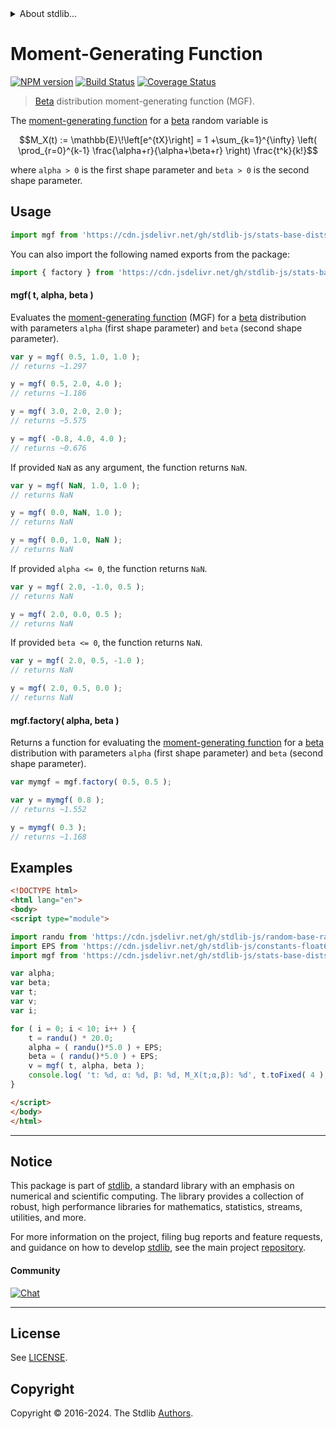 <!--

@license Apache-2.0

Copyright (c) 2018 The Stdlib Authors.

Licensed under the Apache License, Version 2.0 (the "License");
you may not use this file except in compliance with the License.
You may obtain a copy of the License at

   http://www.apache.org/licenses/LICENSE-2.0

Unless required by applicable law or agreed to in writing, software
distributed under the License is distributed on an "AS IS" BASIS,
WITHOUT WARRANTIES OR CONDITIONS OF ANY KIND, either express or implied.
See the License for the specific language governing permissions and
limitations under the License.

-->


<details>
  <summary>
    About stdlib...
  </summary>
  <p>We believe in a future in which the web is a preferred environment for numerical computation. To help realize this future, we've built stdlib. stdlib is a standard library, with an emphasis on numerical and scientific computation, written in JavaScript (and C) for execution in browsers and in Node.js.</p>
  <p>The library is fully decomposable, being architected in such a way that you can swap out and mix and match APIs and functionality to cater to your exact preferences and use cases.</p>
  <p>When you use stdlib, you can be absolutely certain that you are using the most thorough, rigorous, well-written, studied, documented, tested, measured, and high-quality code out there.</p>
  <p>To join us in bringing numerical computing to the web, get started by checking us out on <a href="https://github.com/stdlib-js/stdlib">GitHub</a>, and please consider <a href="https://opencollective.com/stdlib">financially supporting stdlib</a>. We greatly appreciate your continued support!</p>
</details>

# Moment-Generating Function

[![NPM version][npm-image]][npm-url] [![Build Status][test-image]][test-url] [![Coverage Status][coverage-image]][coverage-url] <!-- [![dependencies][dependencies-image]][dependencies-url] -->

> [Beta][beta-distribution] distribution moment-generating function (MGF).

<!-- Section to include introductory text. Make sure to keep an empty line after the intro `section` element and another before the `/section` close. -->

<section class="intro">

The [moment-generating function][mgf] for a [beta][beta-distribution] random variable is

<!-- <equation class="equation" label="eq:beta_beta_mgf" align="center" raw="M_X(t) := \mathbb{E}\!\left[e^{tX}\right] = 1 +\sum_{k=1}^{\infty} \left( \prod_{r=0}^{k-1} \frac{\alpha+r}{\alpha+\beta+r} \right) \frac{t^k}{k!}" alt="Moment-generating function (MGF) for a beta distribution."> -->

```math
M_X(t) := \mathbb{E}\!\left[e^{tX}\right] = 1 +\sum_{k=1}^{\infty} \left( \prod_{r=0}^{k-1} \frac{\alpha+r}{\alpha+\beta+r} \right) \frac{t^k}{k!}
```

<!-- <div class="equation" align="center" data-raw-text="M_X(t) := \mathbb{E}\!\left[e^{tX}\right] = 1 +\sum_{k=1}^{\infty} \left( \prod_{r=0}^{k-1} \frac{\alpha+r}{\alpha+\beta+r} \right) \frac{t^k}{k!}" data-equation="eq:beta_beta_mgf">
    <img src="https://cdn.jsdelivr.net/gh/stdlib-js/stdlib@591cf9d5c3a0cd3c1ceec961e5c49d73a68374cb/lib/node_modules/@stdlib/stats/base/dists/beta/mgf/docs/img/equation_beta_beta_mgf.svg" alt="Moment-generating function (MGF) for a beta distribution.">
    <br>
</div> -->

<!-- </equation> -->

where `alpha > 0` is the first shape parameter and `beta > 0` is the second shape parameter.

</section>

<!-- /.intro -->

<!-- Package usage documentation. -->



<section class="usage">

## Usage

```javascript
import mgf from 'https://cdn.jsdelivr.net/gh/stdlib-js/stats-base-dists-beta-mgf@v0.2.2-esm/index.mjs';
```

You can also import the following named exports from the package:

```javascript
import { factory } from 'https://cdn.jsdelivr.net/gh/stdlib-js/stats-base-dists-beta-mgf@v0.2.2-esm/index.mjs';
```

#### mgf( t, alpha, beta )

Evaluates the [moment-generating function][mgf] (MGF) for a [beta][beta-distribution] distribution with parameters `alpha` (first shape parameter) and `beta` (second shape parameter).

```javascript
var y = mgf( 0.5, 1.0, 1.0 );
// returns ~1.297

y = mgf( 0.5, 2.0, 4.0 );
// returns ~1.186

y = mgf( 3.0, 2.0, 2.0 );
// returns ~5.575

y = mgf( -0.8, 4.0, 4.0 );
// returns ~0.676
```

If provided `NaN` as any argument, the function returns `NaN`.

```javascript
var y = mgf( NaN, 1.0, 1.0 );
// returns NaN

y = mgf( 0.0, NaN, 1.0 );
// returns NaN

y = mgf( 0.0, 1.0, NaN );
// returns NaN
```

If provided `alpha <= 0`, the function returns `NaN`.

```javascript
var y = mgf( 2.0, -1.0, 0.5 );
// returns NaN

y = mgf( 2.0, 0.0, 0.5 );
// returns NaN
```

If provided `beta <= 0`, the function returns `NaN`.

```javascript
var y = mgf( 2.0, 0.5, -1.0 );
// returns NaN

y = mgf( 2.0, 0.5, 0.0 );
// returns NaN
```

#### mgf.factory( alpha, beta )

Returns a function for evaluating the [moment-generating function][mgf] for a [beta][beta-distribution] distribution with parameters `alpha` (first shape parameter) and `beta` (second shape parameter).

```javascript
var mymgf = mgf.factory( 0.5, 0.5 );

var y = mymgf( 0.8 );
// returns ~1.552

y = mymgf( 0.3 );
// returns ~1.168
```

</section>

<!-- /.usage -->

<!-- Package usage notes. Make sure to keep an empty line after the `section` element and another before the `/section` close. -->

<section class="notes">

</section>

<!-- /.notes -->

<!-- Package usage examples. -->

<section class="examples">

## Examples

<!-- eslint no-undef: "error" -->

```html
<!DOCTYPE html>
<html lang="en">
<body>
<script type="module">

import randu from 'https://cdn.jsdelivr.net/gh/stdlib-js/random-base-randu@esm/index.mjs';
import EPS from 'https://cdn.jsdelivr.net/gh/stdlib-js/constants-float64-eps@esm/index.mjs';
import mgf from 'https://cdn.jsdelivr.net/gh/stdlib-js/stats-base-dists-beta-mgf@v0.2.2-esm/index.mjs';

var alpha;
var beta;
var t;
var v;
var i;

for ( i = 0; i < 10; i++ ) {
    t = randu() * 20.0;
    alpha = ( randu()*5.0 ) + EPS;
    beta = ( randu()*5.0 ) + EPS;
    v = mgf( t, alpha, beta );
    console.log( 't: %d, α: %d, β: %d, M_X(t;α,β): %d', t.toFixed( 4 ), alpha.toFixed( 4 ), beta.toFixed( 4 ), v.toFixed( 4 ) );
}

</script>
</body>
</html>
```

</section>

<!-- /.examples -->

<!-- Section to include cited references. If references are included, add a horizontal rule *before* the section. Make sure to keep an empty line after the `section` element and another before the `/section` close. -->

<section class="references">

</section>

<!-- /.references -->

<!-- Section for related `stdlib` packages. Do not manually edit this section, as it is automatically populated. -->

<section class="related">

</section>

<!-- /.related -->

<!-- Section for all links. Make sure to keep an empty line after the `section` element and another before the `/section` close. -->


<section class="main-repo" >

* * *

## Notice

This package is part of [stdlib][stdlib], a standard library with an emphasis on numerical and scientific computing. The library provides a collection of robust, high performance libraries for mathematics, statistics, streams, utilities, and more.

For more information on the project, filing bug reports and feature requests, and guidance on how to develop [stdlib][stdlib], see the main project [repository][stdlib].

#### Community

[![Chat][chat-image]][chat-url]

---

## License

See [LICENSE][stdlib-license].


## Copyright

Copyright &copy; 2016-2024. The Stdlib [Authors][stdlib-authors].

</section>

<!-- /.stdlib -->

<!-- Section for all links. Make sure to keep an empty line after the `section` element and another before the `/section` close. -->

<section class="links">

[npm-image]: http://img.shields.io/npm/v/@stdlib/stats-base-dists-beta-mgf.svg
[npm-url]: https://npmjs.org/package/@stdlib/stats-base-dists-beta-mgf

[test-image]: https://github.com/stdlib-js/stats-base-dists-beta-mgf/actions/workflows/test.yml/badge.svg?branch=v0.2.2
[test-url]: https://github.com/stdlib-js/stats-base-dists-beta-mgf/actions/workflows/test.yml?query=branch:v0.2.2

[coverage-image]: https://img.shields.io/codecov/c/github/stdlib-js/stats-base-dists-beta-mgf/main.svg
[coverage-url]: https://codecov.io/github/stdlib-js/stats-base-dists-beta-mgf?branch=main

<!--

[dependencies-image]: https://img.shields.io/david/stdlib-js/stats-base-dists-beta-mgf.svg
[dependencies-url]: https://david-dm.org/stdlib-js/stats-base-dists-beta-mgf/main

-->

[chat-image]: https://img.shields.io/gitter/room/stdlib-js/stdlib.svg
[chat-url]: https://app.gitter.im/#/room/#stdlib-js_stdlib:gitter.im

[stdlib]: https://github.com/stdlib-js/stdlib

[stdlib-authors]: https://github.com/stdlib-js/stdlib/graphs/contributors

[umd]: https://github.com/umdjs/umd
[es-module]: https://developer.mozilla.org/en-US/docs/Web/JavaScript/Guide/Modules

[deno-url]: https://github.com/stdlib-js/stats-base-dists-beta-mgf/tree/deno
[deno-readme]: https://github.com/stdlib-js/stats-base-dists-beta-mgf/blob/deno/README.md
[umd-url]: https://github.com/stdlib-js/stats-base-dists-beta-mgf/tree/umd
[umd-readme]: https://github.com/stdlib-js/stats-base-dists-beta-mgf/blob/umd/README.md
[esm-url]: https://github.com/stdlib-js/stats-base-dists-beta-mgf/tree/esm
[esm-readme]: https://github.com/stdlib-js/stats-base-dists-beta-mgf/blob/esm/README.md
[branches-url]: https://github.com/stdlib-js/stats-base-dists-beta-mgf/blob/main/branches.md

[stdlib-license]: https://raw.githubusercontent.com/stdlib-js/stats-base-dists-beta-mgf/main/LICENSE

[beta-distribution]: https://en.wikipedia.org/wiki/Beta_distribution

[mgf]: https://en.wikipedia.org/wiki/Moment-generating_function

</section>

<!-- /.links -->
